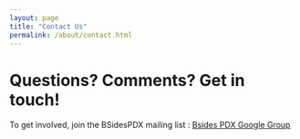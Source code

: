 ```yaml
---
layout: page
title: "Contact Us"
permalink: /about/contact.html
--- 
```


# Questions? Comments? Get in touch!

To get involved, join the BSidesPDX mailing list : [Bsides PDX Google Group](https://groups.google.com/forum/#!forum/bsidespdx)
